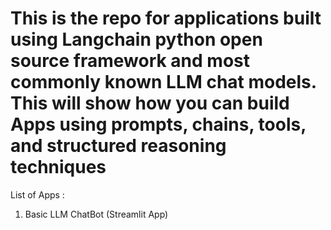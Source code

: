 # This is the repo for applications built using Langchain python open source framework and most commonly known LLM chat models. This will show how you can build Apps using prompts, chains, tools, and structured reasoning techniques
List of Apps : 
1) Basic LLM ChatBot (Streamlit App) 
